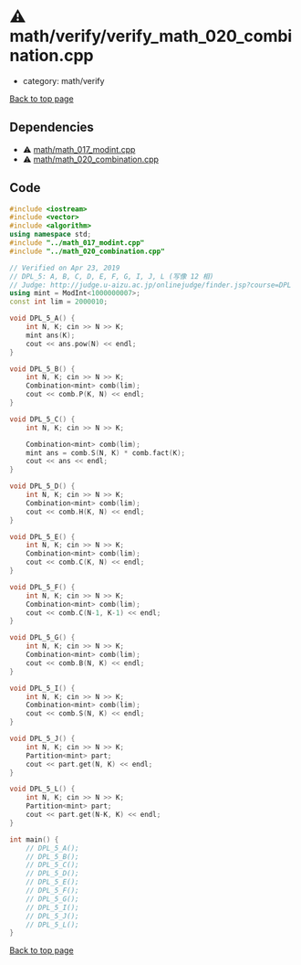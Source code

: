 <!-- mathjax config similar to math.stackexchange -->
<script type="text/javascript" async
  src="https://cdnjs.cloudflare.com/ajax/libs/mathjax/2.7.5/MathJax.js?config=TeX-MML-AM_CHTML">
</script>
<script type="text/x-mathjax-config">
  MathJax.Hub.Config({
    TeX: { equationNumbers: { autoNumber: "AMS" }},
    tex2jax: {
      inlineMath: [ ['$','$'] ],
      processEscapes: true
    },
    "HTML-CSS": { matchFontHeight: false },
    displayAlign: "left",
    displayIndent: "2em"
  });
</script>

<script type="text/javascript" src="https://cdnjs.cloudflare.com/ajax/libs/jquery/3.4.1/jquery.min.js"></script>
<script src="https://cdn.jsdelivr.net/npm/jquery-balloon-js@1.1.2/jquery.balloon.min.js" integrity="sha256-ZEYs9VrgAeNuPvs15E39OsyOJaIkXEEt10fzxJ20+2I=" crossorigin="anonymous"></script>
<script type="text/javascript" src="../../../assets/js/copy-button.js"></script>
<link rel="stylesheet" href="../../../assets/css/copy-button.css" />


# :warning: math/verify/verify_math_020_combination.cpp
* category: math/verify


[Back to top page](../../../index.html)



## Dependencies
* :warning: [math/math_017_modint.cpp](../math_017_modint.cpp.html)
* :warning: [math/math_020_combination.cpp](../math_020_combination.cpp.html)


## Code
```cpp
#include <iostream>
#include <vector>
#include <algorithm>
using namespace std;
#include "../math_017_modint.cpp"
#include "../math_020_combination.cpp"

// Verified on Apr 23, 2019
// DPL_5: A, B, C, D, E, F, G, I, J, L (写像 12 相)
// Judge: http://judge.u-aizu.ac.jp/onlinejudge/finder.jsp?course=DPL
using mint = ModInt<1000000007>;
const int lim = 2000010;

void DPL_5_A() {
    int N, K; cin >> N >> K;
    mint ans(K);
    cout << ans.pow(N) << endl;
}

void DPL_5_B() {
    int N, K; cin >> N >> K;
    Combination<mint> comb(lim);
    cout << comb.P(K, N) << endl;
}

void DPL_5_C() {
    int N, K; cin >> N >> K;

    Combination<mint> comb(lim);
    mint ans = comb.S(N, K) * comb.fact(K);
    cout << ans << endl;
}

void DPL_5_D() {
    int N, K; cin >> N >> K;
    Combination<mint> comb(lim);
    cout << comb.H(K, N) << endl;
}

void DPL_5_E() {
    int N, K; cin >> N >> K;
    Combination<mint> comb(lim);
    cout << comb.C(K, N) << endl;
}

void DPL_5_F() {
    int N, K; cin >> N >> K;
    Combination<mint> comb(lim);
    cout << comb.C(N-1, K-1) << endl;
}

void DPL_5_G() {
    int N, K; cin >> N >> K;
    Combination<mint> comb(lim);
    cout << comb.B(N, K) << endl;
}

void DPL_5_I() {
    int N, K; cin >> N >> K;
    Combination<mint> comb(lim);
    cout << comb.S(N, K) << endl;
}

void DPL_5_J() {
    int N, K; cin >> N >> K;
    Partition<mint> part;
    cout << part.get(N, K) << endl;
}

void DPL_5_L() {
    int N, K; cin >> N >> K;
    Partition<mint> part;
    cout << part.get(N-K, K) << endl;
}

int main() {
    // DPL_5_A();
    // DPL_5_B();
    // DPL_5_C();
    // DPL_5_D();
    // DPL_5_E();
    // DPL_5_F();
    // DPL_5_G();
    // DPL_5_I();
    // DPL_5_J();
    // DPL_5_L();
}

```

[Back to top page](../../../index.html)

